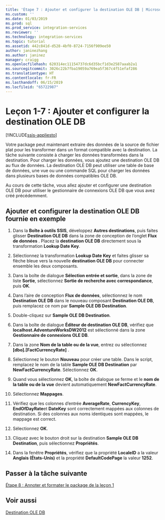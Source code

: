 ```yaml
---
title: 'Étape 7 : Ajouter et configurer la destination OLE DB | Microsoft Docs'
ms.custom: ''
ms.date: 01/03/2019
ms.prod: sql
ms.prod_service: integration-services
ms.reviewer: ''
ms.technology: integration-services
ms.topic: tutorial
ms.assetid: 442c841d-d528-4bf0-8724-7156f909ee50
author: janinezhang
ms.author: janinez
manager: craigg
ms.openlocfilehash: 620314ec11154737dc6d35bcf1d3e2587aaab2a1
ms.sourcegitcommit: 3026c22b7fba19059a769ea5f367c4f51efaf286
ms.translationtype: HT
ms.contentlocale: fr-FR
ms.lasthandoff: 06/15/2019
ms.locfileid: "65722987"
---
```

# <a name="lesson-1-7-add-and-configure-the-ole-db-destination"></a>Leçon 1-7 : Ajouter et configurer la destination OLE DB

[!INCLUDE[ssis-appliesto](../includes/ssis-appliesto-ssvrpluslinux-asdb-asdw-xxx.md)]



Votre package peut maintenant extraire des données de la source de fichier plat pour les transformer dans un format compatible avec la destination. La tâche suivante consiste à charger les données transformées dans la destination. Pour charger les données, vous ajoutez une destination OLE DB au flux de données. La destination OLE DB peut utiliser une table de base de données, une vue ou une commande SQL pour charger les données dans plusieurs bases de données compatibles OLE DB.  
  
Au cours de cette tâche, vous allez ajouter et configurer une destination OLE DB pour utiliser le gestionnaire de connexions OLE DB que vous avez créé précédemment.  
  
## <a name="add-and-configure-the-sample-ole-db-destination"></a>Ajouter et configurer la destination OLE DB fournie en exemple  
  
1.  Dans la **Boîte à outils SSIS**, développez **Autres destinations**, puis faites glisser **Destination OLE DB** dans la zone de conception de l’onglet **Flux de données** . Placez la **destination OLE DB** directement sous la transformation **Lookup Date Key**.  
  
2.  Sélectionnez la transformation **Lookup Date Key** et faites glisser sa flèche bleue vers la nouvelle **destination OLE DB** pour connecter ensemble les deux composants.  
  
3.  Dans la boîte de dialogue **Sélection entrée et sortie**, dans la zone de liste **Sortie**, sélectionnez **Sortie de recherche avec correspondance**, puis **OK**.  
  
4.  Dans l’aire de conception **Flux de données**, sélectionnez le nom **Destination OLE DB** dans le nouveau composant **Destination OLE DB**, puis remplacez ce nom par **Sample OLE DB Destination**.  
  
5.  Double-cliquez sur **Sample OLE DB Destination**.  
  
6.  Dans la boîte de dialogue **Éditeur de destination OLE DB**, vérifiez que **localhost.AdventureWorksDW2012** est sélectionné dans la zone **Gestionnaire de connexions OLE DB**.  
  
7.  Dans la zone **Nom de la table ou de la vue**, entrez ou sélectionnez **[dbo].[FactCurrencyRate]** .  
  
8.  Sélectionnez le bouton **Nouveau** pour créer une table.  Dans le script, remplacez le nom de la table **Sample OLE DB Destination** par **NewFactCurrencyRate**.  Sélectionnez **OK**.  
  
9. Quand vous sélectionnez **OK**, la boîte de dialogue se ferme et le **nom de la table ou de la vue** devient automatiquement **NewFactCurrencyRate**.  
  
10. Sélectionnez **Mappages**.  
  
11. Vérifiez que les colonnes d’entrée **AverageRate**, **CurrencyKey**, **EndOfDayRate**et **DateKey** sont correctement mappées aux colonnes de destination. Si des colonnes aux noms identiques sont mappées, le mappage est correct.  
  
12. Sélectionnez **OK**.  
  
13. Cliquez avec le bouton droit sur la destination **Sample OLE DB Destination**, puis sélectionnez **Propriétés**.  
  
14. Dans la fenêtre **Propriétés**, vérifiez que la propriété **LocaleID** a la valeur **Anglais (États-Unis)** et la propriété **DefaultCodePage** la valeur **1252**.  
  
## <a name="go-to-next-task"></a>Passer à la tâche suivante
[Étape 8 : Annoter et formater le package de la leçon 1](../integration-services/lesson-1-8-making-the-lesson-1-package-easier-to-understand.md)  
  
## <a name="see-also"></a>Voir aussi  
[Destination OLE DB](../integration-services/data-flow/ole-db-destination.md)  
  
  
  
